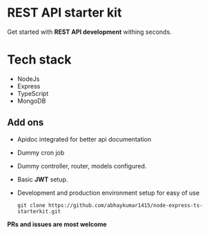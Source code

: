 # REST API starter kit

Get started with **REST API development**  withing seconds.
 
# Tech stack
 - NodeJs
 - Express
 - TypeScript
 - MongoDB

## Add ons

 -  Apidoc integrated for better api documentation
 - Dummy cron job
 - Dummy controller, router, models configured.
 - Basic **JWT** setup.
 - Development and production environment setup for easy of use


    ```git clone https://github.com/abhaykumar1415/node-express-ts-starterkit.git```


**PRs and issues are most welcome**
